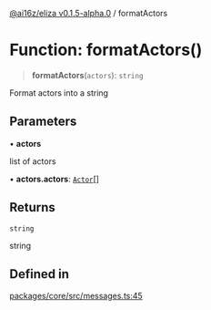 [@ai16z/eliza v0.1.5-alpha.0](../index.md) / formatActors

# Function: formatActors()

> **formatActors**(`actors`): `string`

Format actors into a string

## Parameters

• **actors**

list of actors

• **actors.actors**: [`Actor`](../interfaces/Actor.md)[]

## Returns

`string`

string

## Defined in

[packages/core/src/messages.ts:45](https://github.com/dbm87tech/eliza-tb/blob/main/packages/core/src/messages.ts#L45)
